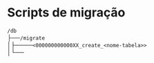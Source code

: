 # Scripts de migração
`/db` <br>
├──`/migrate` <br>
│├────`<000000000000XX_create_<nome-tabela>>` <br>
│└── 
